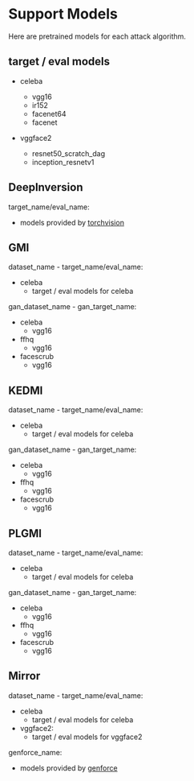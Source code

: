 
# Support Models

Here are pretrained models for each attack algorithm.

## target / eval models

+ celeba
    + vgg16
    + ir152
    + facenet64
    + facenet

+ vggface2
    + resnet50_scratch_dag
    + inception_resnetv1

## DeepInversion

target_name/eval_name:
+ models provided by [torchvision](https://pytorch.org/vision/0.15/models.html)

## GMI

dataset_name - target_name/eval_name:

+ celeba
    + target / eval models for celeba

gan_dataset_name - gan_target_name:

+ celeba
    + vgg16
+ ffhq
    + vgg16
+ facescrub
    + vgg16

## KEDMI

dataset_name - target_name/eval_name:

+ celeba
    + target / eval models for celeba

gan_dataset_name - gan_target_name:

+ celeba
    + vgg16
+ ffhq
    + vgg16
+ facescrub
    + vgg16

## PLGMI

dataset_name - target_name/eval_name:

+ celeba
    + target / eval models for celeba

gan_dataset_name - gan_target_name:

+ celeba
    + vgg16
+ ffhq
    + vgg16
+ facescrub
    + vgg16

## Mirror

dataset_name - target_name/eval_name:

+ celeba
    + target / eval models for celeba
+ vggface2:
    + target / eval models for vggface2

genforce_name:

+ models provided by [genforce](https://github.com/genforce/genforce)